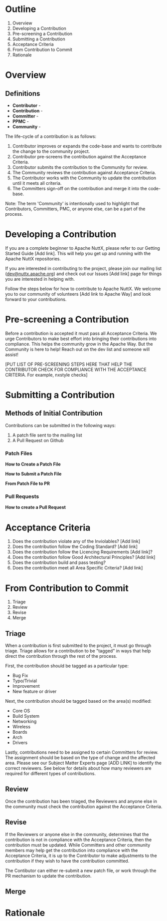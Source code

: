 # Outline

1. Overview
2. Developing a Contribution
3. Pre-screening a Contribution
4. Submitting a Contribution
5. Acceptance Criteria
6. From Contribution to Commit
7. Rationale

# Overview
## Definitions
* **Contributor** -  
* **Contribution** - 
* **Committer** -
* **PPMC** -
* **Community** -

The life-cycle of a contribution is as follows:

1. Contributor improves or expands the code-base and wants to contribute the change to the community project.
2. Contributor pre-screens the contribution against the Acceptance Criteria.
3. Contributor submits the contribution to the Community for review.
4. The Community reviews the contribution against Acceptance Criteria.
5. The Contributor works with the Community to update the contribution until it meets all criteria.
6. The Committers sign-off on the contribution and merge it into the code-base.

Note: The term 'Community' is intentionally used to highlight that Contributors, Committers, PMC, or anyone else, can be a part of the process. 

# Developing a Contribution

If you are a complete beginner to Apache NuttX, please refer to our Getting Started Guide [Add link]. This will help you get up and running with the Apache NuttX repositories.

If you are interested in contributing to the project, please join our mailing list (dev@nuttx.apache.org) and check out our Issues [Add link] page for things you are interested in helping with.

Follow the steps below for how to contribute to Apache NuttX. We welcome you to our community of volunteers [Add link to Apache Way] and look forward to your contributions.

# Pre-screening a Contribution

Before a contribution is accepted it must pass all Acceptance Criteria. We urge Contributors to make best effort into bringing their contributions into compliance. This helps the community grow in the Apache Way. But the Community is here to help! Reach out on the dev list and someone will assist!

[PUT LIST OF PRE-SCREENING STEPS HERE THAT HELP THE CONTRIBUTOR CHECK FOR COMPLIANCE WITH THE ACCEPTANCE CRITERIA. For example, nxstyle checks]


# Submitting a Contribution

## Methods of Initial Contribution

Contributions can be submitted in the following ways:

1. A patch file sent to the mailing list
2. A Pull Request on Github

### Patch Files

**How to Create a Patch File**

**How to Submit a Patch File**

**From Patch File to PR**

### Pull Requests

**How to create a Pull Request**

# Acceptance Criteria

1. Does the contribution violate any of the Inviolables? [Add link]
2. Does the contribution follow the Coding Standard? [Add link]
3. Does the contribution follow the Licencing Requirements [Add link]?
3. Does the contribution follow Good Architectural Principles? [Add link]
4. Does the contribution build and pass testing?
5. Does the contribution meet all Area Specific Criteria? [Add link] 

# From Contribution to Commit

1. Triage
2. Review
3. Revise
4. Merge

## Triage

When a contribution is first submitted to the project, it must go through triage. Triage allows for a contribution to be "tagged" in ways that help direct the contribution through the rest of the process.

First, the contribution should be tagged as a particular type:

- Bug Fix
- Typo/Trivial
- Improvement
- New feature or driver

Next, the contribution should be tagged based on the area(s) modified:

- Core OS
- Build System
- Networking
- Wireless
- Boards
- Arch
- Drivers

Lastly, contributions need to be assigned to certain Committers for review. The assignment should be based on the type of change and the affected area. Please see our Subject Matter Experts page [ADD LINK] to identify the correct reviewers. See below for details about how many reviewers are required for different types of contributions. 

## Review

Once the contribution has been triaged, the Reviewers and anyone else in the community must check the contribution against the Acceptance Criteria. 

## Revise

If the Reviewers or anyone else in the community, determines that the contribution is not in compliance with the Acceptance Criteria, then the contribution must be updated. While Committers and other community members may help get the contribution into compliance with the Acceptance Criteria, it is up to the Contributor to make adjustments to the contribution if they wish to have the contribution committed.

The Contibutor can either re-submit a new patch file, or work through the PR mechanism to update the contribution. 

## Merge

# Rationale
